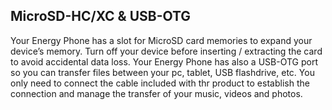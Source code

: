 ## MicroSD-HC/XC & USB-OTG
Your Energy Phone has a slot for MicroSD card memories to expand your device’s memory. Turn off your device before inserting / extracting the card to avoid accidental data loss. 
Your Energy Phone has also a USB-OTG port so you can transfer files between your pc, tablet, USB flashdrive, etc. You only need to connect the cable included with thr product to establish the connection and manage the transfer of your music, videos and photos. 
